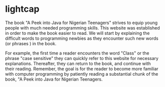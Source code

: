 # lightcap
The book "A Peek into Java for Nigerian Teenagers" strives to equip young
people with much needed programming skills. This website was established in 
order to make the book easier to read. We will start by explaining the difficult
words to programming newbies as they encounter such new words (or phrases ) in the book.

For example, the first time a reader encounters the word "Class" or the phrase 
"case sensitive" they can quickly refer to this website for necessary explanations. 
Thereafter, they can return to the book, and continue with their reading. 
Remember, the goal is for the reader to become more familiar with computer
programming by patiently reading a substantial chunk of the book, "A Peek into Java
for Nigerian Teenagers.

